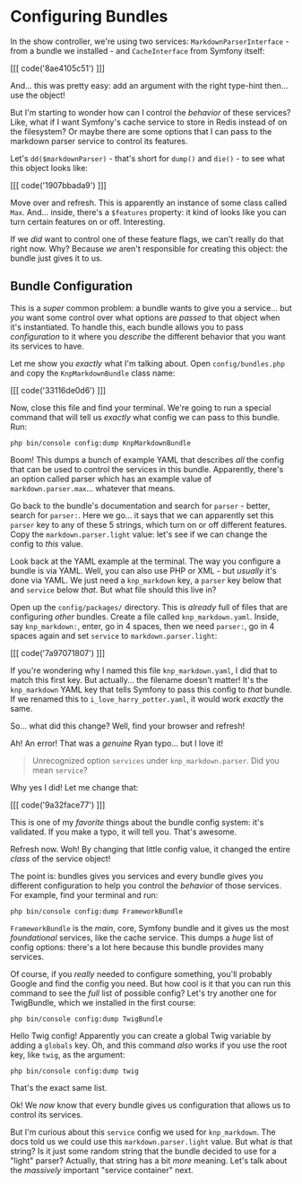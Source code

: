 # Configuring Bundles

In the show controller, we're using two services: `MarkdownParserInterface` -
from a bundle we installed - and `CacheInterface` from Symfony itself:

[[[ code('8ae4105c51') ]]]

And... this was pretty easy: add an argument with the right type-hint then...
use the object!

But I'm starting to wonder how can I control the *behavior* of these services?
Like, what if I want Symfony's cache service to store in Redis instead of on the
filesystem? Or maybe there are some options that I can pass to the markdown parser
service to control its features.

Let's `dd($markdownParser)` - that's short for `dump()` and `die()` - to see what
this object looks like:

[[[ code('1907bbada9') ]]]

Move over and refresh. This is apparently an instance of some class called `Max`.
And... inside, there's a `$features` property: it kind of looks like you can
turn certain features on or off. Interesting.

If we *did* want to control one of these feature flags, we can't really do that
right now. Why? Because *we* aren't responsible for creating this object: the
bundle just gives it to us.

## Bundle Configuration

This is a *super* common problem: a bundle wants to give you a service... but
*you* want some control over what options are *passed* to that object when
it's instantiated. To handle this, each bundle allows you to pass
*configuration* to it where you *describe* the different behavior that you want
its services to have.

Let me show you *exactly* what I'm talking about. Open `config/bundles.php`
and copy the `KnpMarkdownBundle` class name:

[[[ code('33116de0d6') ]]]

Now, close this file and find your terminal. We're going to run a special command
that will tell us *exactly* what config we can pass to this bundle. Run:

```terminal
php bin/console config:dump KnpMarkdownBundle
```

Boom! This dumps a bunch of example YAML that describes *all* the config
that can be used to control the services in this bundle. Apparently, there's an
option called parser which has an example value of `markdown.parser.max`... whatever
that means.

Go back to the bundle's documentation and search for `parser` - better, search
for `parser:`. Here we go... it says that we can apparently set this `parser`
key to any of these 5 strings, which turn on or off different features. Copy the
`markdown.parser.light` value: let's see if we can change the config to *this* value.

Look back at the YAML example at the terminal. The way you configure a bundle
is via YAML. Well, you can also use PHP or XML - but *usually* it's done via
YAML. We just need a `knp_markdown` key, a `parser` key below that and `service`
below *that*. But what file should this live in?

Open up the `config/packages/` directory. This is *already* full of files that
are configuring *other* bundles. Create a file called `knp_markdown.yaml`. Inside,
say `knp_markdown:`, enter, go in 4 spaces, then we need `parser:`, go in 4
spaces again and set `service` to `markdown.parser.light`:

[[[ code('7a97071807') ]]]

If you're wondering why I named this file `knp_markdown.yaml`, I did that to match
this first key. But actually... the filename doesn't matter! It's the `knp_markdown`
YAML key that tells Symfony to pass this config to *that* bundle. If we renamed
this to `i_love_harry_potter.yaml`, it would work *exactly* the same.

So... what did this change? Well, find your browser and refresh!

Ah! An error! That was a *genuine* Ryan typo... but I love it!

> Unrecognized option `services` under `knp_markdown.parser`. Did you mean `service`?

Why yes I did! Let me change that:

[[[ code('9a32face77') ]]]

This is one of my *favorite* things about the bundle config system: it's validated.
If you make a typo, it will tell you. That's awesome.

Refresh now. Woh! By changing that little config value, it changed the entire
*class* of the service object!

The point is: bundles gives you services and every bundle gives you different
configuration to help you control the *behavior* of those services. For example,
find your terminal and run:

```terminal
php bin/console config:dump FrameworkBundle
```

`FrameworkBundle` is the *main*, core, Symfony bundle and it gives us the most
*foundational* services, like the cache service. This dumps a *huge* list of
config options: there's a lot here because this bundle provides many services.

Of course, if you *really* needed to configure something, you'll probably Google
and find the config you need. But how cool is it that you can run this command
to see the *full* list of possible config? Let's try another one for TwigBundle,
which we installed in the first course:

```terminal-silent
php bin/console config:dump TwigBundle
```

Hello Twig config! Apparently you can create a global Twig variable by adding
a `globals` key. Oh, and this command *also* works if you use the root key,
like `twig`, as the argument:

```terminal-silent
php bin/console config:dump twig
```

That's the exact same list.

Ok! We *now* know that every bundle gives us configuration that allows us to
control its services.

But I'm curious about this `service` config we used for `knp_markdown`. The docs
told us we could use this `markdown.parser.light` value. But what *is* that string?
Is it just some random string that the bundle decided to use for a "light" parser?
Actually, that string has a bit *more* meaning. Let's talk about the *massively*
important "service container" next.
